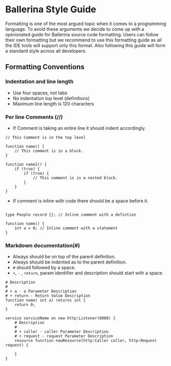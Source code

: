# Ballerina Style Guide

Formatting is one of the most argued topic when it comes to a programming language.
To avoid these arguments we decide to come up with a opinionated guide for Ballerina source code formatting. 
Users can follow their own formatting but we recommend to use this formatting guide as all the IDE tools 
will support only this format. Also following this guide will form a standard style across all developers.

## Formatting Conventions

### Indentation and line length
* Use four spaces, not tabs
* No indentation top level (definitions) 
* Maximum line length is 120 characters 

### Per line Comments (//)

* If Comment is taking an entire line it should indent accordingly.

```ballerina
// This Comment is in the top level

function name() {
    // This comment is in a block. 
}

function name1() {
    if (true) {
        if (true) {
            // This comment is in a nested block.
        }
    }
}
```

* If comment is inline with code there should be a space before it.

```ballerina

type People record {}; // Inline comment with a defintion

function name() {
    int a = 0; // Inline comment with a statement
}

```


### Markdown documentation(#)

* Always should be on top of the parent definition.
* Always should be indented as to the parent definition.
* `#` should followed by a space.
* `+`, `-` , `return`, param identifier and description should start with a space.

```ballerina
# Description
#
# + a - a Parameter Description 
# + return - Return Value Description
function name( int a) returns int {
    return 0;
}

service serviceName on new http:Listener(8080) {
    # Description
    #
    # + caller - caller Parameter Description 
    # + request - request Parameter Description
    resource function newResource(http:Caller caller, http:Request request) {
        
    }
}
```